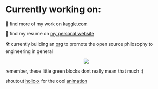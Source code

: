 # Currently working on:


:abacus: find more of my work on [kaggle.com](https://www.kaggle.com/hendrikjoosten)

:microscope: find my resume on [my personal website](https://www.hendrikjoosten.com)

:hammer_and_wrench: currently building an [org](https://www.open.engineering/) to promote the open source philosophy to engineering in general




<div align="center">
	<img src="https://cdn.jsdelivr.net/gh/holic-x/holic-x/assets/github-contribution-grid-snake.svg" />
</div>

remember, these little green blocks dont really mean that much :) 

shoutout [holic-x](https://github.com/holic-x) for the cool [animation](https://github.com/holic-x/holic-x/blob/main/README.md)
